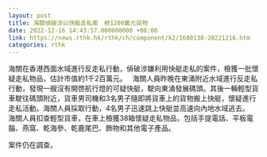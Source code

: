 ```yaml
---
layout: post
title: 海關偵破涉以快艇走私案　檢1200萬元貨物
date: 2022-12-16 14:43:57.000000000 +08:00
link: https://news.rthk.hk/rthk/ch/component/k2/1680138-20221216.htm
categories: rthk
---
```


海關在香港西面水域進行反走私行動，偵破涉嫌利用快艇走私的案件，檢獲一批懷疑走私物品，估計市值約1千2百萬元。
 
海關人員昨晚在東涌附近水域進行反走私行動，發現一艘沒有開啓航行燈的可疑快艇，駛向東涌發展碼頭。其後一輛輕型貨車駛往碼頭附近，貨車男司機和3名男子隨即將貨車上的貨物搬上快艇，懷疑進行走私活動。海關人員採取行動，4名男子迅速跳上快艇並高速向內地水域逃去。
 
海關人員扣查輕型貨車，在車上檢獲38箱懷疑走私物品，包括手提電話、平板電腦、燕窩、乾海參、乾鹿尾巴、飾物和其他電子產品。

案件仍在調查。
